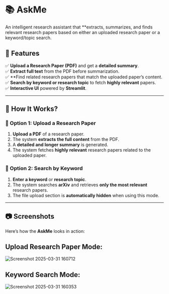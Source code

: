 # 📚 AskMe 

An intelligent research assistant that **extracts, summarizes, and finds relevant research papers based on either an uploaded research paper or a keyword/topic search.  

## 🚀 Features  

✅ **Upload a Research Paper (PDF)** and get a **detailed summary**.  
✅ **Extract full text** from the PDF before summarization.  
✅ **Find related research papers that match the uploaded paper’s content.  
✅ **Search by keyword or research topic** to fetch **highly relevant** papers.  
✅ **Interactive UI** powered by **Streamlit**.  

---

## 📜 How It Works?  

### 🔄 Option 1: Upload a Research Paper  
1. **Upload a PDF** of a research paper.  
2. The system **extracts the full content** from the PDF.  
3. A **detailed and longer summary** is generated.  
4. The system fetches **highly relevant** research papers related to the uploaded paper.  

### 🔎 Option 2: Search by Keyword  
1. **Enter a keyword** or **research topic**.  
2. The system searches **arXiv** and retrieves **only the most relevant** research papers.  
3. The file upload section is **automatically hidden** when using this mode.  

---

## 📷 Screenshots  

Here’s how the **AskMe** looks in action:  

## **Upload Research Paper Mode:** 
![Screenshot 2025-03-31 160712](https://github.com/user-attachments/assets/b8bdd1e5-8f4f-4538-867b-a5f25af62ab8)

## **Keyword Search Mode:**  
![Screenshot 2025-03-31 160353](https://github.com/user-attachments/assets/6698ebc0-6c22-4ab9-a954-580efd77b9c9)

